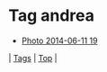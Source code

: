 <!--
title: Tag andrea
date: 2020-06-28T15:26:59.634Z
tags:
-->
# Tag andrea

 * [Photo 2014-06-11 19](88494501979.md)

| [Tags](tags.md) | [Top](index.md) |
